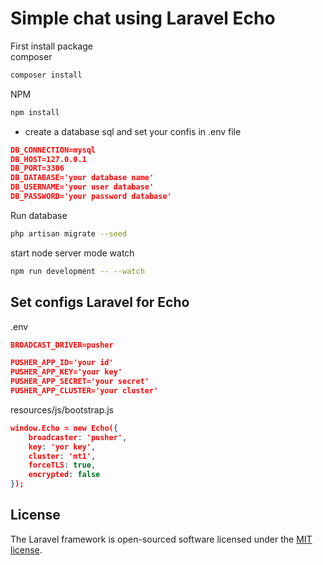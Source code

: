 # Simple chat using Laravel Echo


First install package  
composer
```bash
composer install
```

NPM
```bash
npm install
```
* create a database sql and set your confis in .env file

```json
DB_CONNECTION=mysql
DB_HOST=127.0.0.1
DB_PORT=3306
DB_DATABASE='your database name'
DB_USERNAME='your user database'
DB_PASSWORD='your password database'
```

Run database 
```bash
php artisan migrate --seed
```

start node server mode watch
```bash
npm run development -- --watch
```

## Set configs Laravel for Echo

.env  
```json
BROADCAST_DRIVER=pusher

PUSHER_APP_ID='your id'
PUSHER_APP_KEY='your key'
PUSHER_APP_SECRET='your secret'
PUSHER_APP_CLUSTER='your cluster'
```

resources/js/bootstrap.js
```json
window.Echo = new Echo({
    broadcaster: 'pusher',
    key: 'yor key',
    cluster: 'mt1',
    forceTLS: true,
    encrypted: false
});
```
## License

The Laravel framework is open-sourced software licensed under the [MIT license](https://opensource.org/licenses/MIT).
